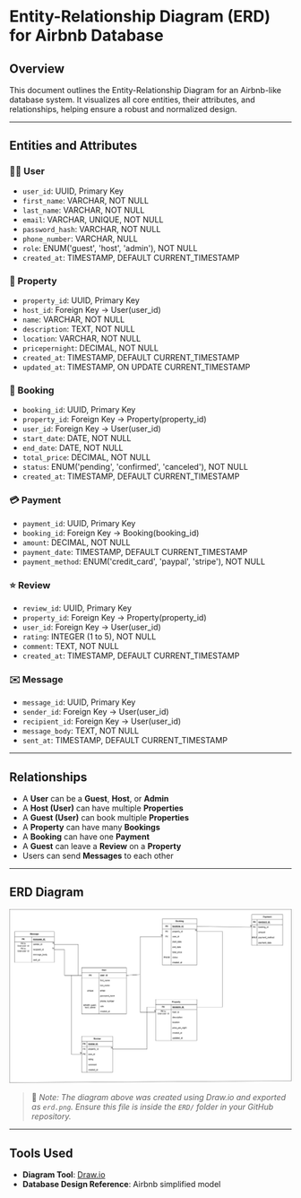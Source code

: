 # Entity-Relationship Diagram (ERD) for Airbnb Database

## Overview

This document outlines the Entity-Relationship Diagram for an Airbnb-like database system. It visualizes all core entities, their attributes, and relationships, helping ensure a robust and normalized design.

---

## Entities and Attributes

### 🧑‍💼 User
- `user_id`: UUID, Primary Key
- `first_name`: VARCHAR, NOT NULL
- `last_name`: VARCHAR, NOT NULL
- `email`: VARCHAR, UNIQUE, NOT NULL
- `password_hash`: VARCHAR, NOT NULL
- `phone_number`: VARCHAR, NULL
- `role`: ENUM('guest', 'host', 'admin'), NOT NULL
- `created_at`: TIMESTAMP, DEFAULT CURRENT_TIMESTAMP

### 🏡 Property
- `property_id`: UUID, Primary Key
- `host_id`: Foreign Key → User(user_id)
- `name`: VARCHAR, NOT NULL
- `description`: TEXT, NOT NULL
- `location`: VARCHAR, NOT NULL
- `pricepernight`: DECIMAL, NOT NULL
- `created_at`: TIMESTAMP, DEFAULT CURRENT_TIMESTAMP
- `updated_at`: TIMESTAMP, ON UPDATE CURRENT_TIMESTAMP

### 📅 Booking
- `booking_id`: UUID, Primary Key
- `property_id`: Foreign Key → Property(property_id)
- `user_id`: Foreign Key → User(user_id)
- `start_date`: DATE, NOT NULL
- `end_date`: DATE, NOT NULL
- `total_price`: DECIMAL, NOT NULL
- `status`: ENUM('pending', 'confirmed', 'canceled'), NOT NULL
- `created_at`: TIMESTAMP, DEFAULT CURRENT_TIMESTAMP

### 💳 Payment
- `payment_id`: UUID, Primary Key
- `booking_id`: Foreign Key → Booking(booking_id)
- `amount`: DECIMAL, NOT NULL
- `payment_date`: TIMESTAMP, DEFAULT CURRENT_TIMESTAMP
- `payment_method`: ENUM('credit_card', 'paypal', 'stripe'), NOT NULL

### ⭐ Review
- `review_id`: UUID, Primary Key
- `property_id`: Foreign Key → Property(property_id)
- `user_id`: Foreign Key → User(user_id)
- `rating`: INTEGER (1 to 5), NOT NULL
- `comment`: TEXT, NOT NULL
- `created_at`: TIMESTAMP, DEFAULT CURRENT_TIMESTAMP

### ✉️ Message
- `message_id`: UUID, Primary Key
- `sender_id`: Foreign Key → User(user_id)
- `recipient_id`: Foreign Key → User(user_id)
- `message_body`: TEXT, NOT NULL
- `sent_at`: TIMESTAMP, DEFAULT CURRENT_TIMESTAMP

---

## Relationships

- A **User** can be a **Guest**, **Host**, or **Admin**
- A **Host (User)** can have multiple **Properties**
- A **Guest (User)** can book multiple **Properties**
- A **Property** can have many **Bookings**
- A **Booking** can have one **Payment**
- A **Guest** can leave a **Review** on a **Property**
- Users can send **Messages** to each other

---

## ERD Diagram

![ERD Diagram](./erd.png)

> 📌 *Note: The diagram above was created using Draw.io and exported as `erd.png`. Ensure this file is inside the `ERD/` folder in your GitHub repository.*

---

## Tools Used

- **Diagram Tool**: [Draw.io](https://draw.io)
- **Database Design Reference**: Airbnb simplified model

